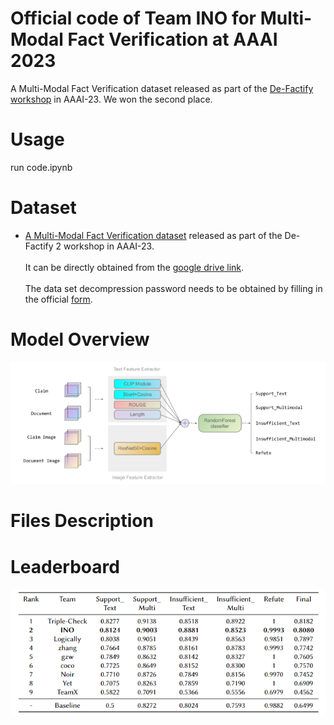 # Official code of Team INO for Multi-Modal Fact Verification at AAAI 2023
A Multi-Modal Fact Verification dataset released as part of the [De-Factify workshop](https://aiisc.ai/defactify2) in AAAI-23. We won the second place.<br>  
# Usage
run code.ipynb
# Dataset
- [A Multi-Modal Fact Verification dataset](https://codalab.lisn.upsaclay.fr/competitions/8275) released as part of the De-Factify 2 workshop in AAAI-23.<br>  
It can be directly obtained from the [google drive link](https://drive.google.com/drive/folders/1lJG7UWawV8sjdYC3AbAm5hB_w3YSP2rJ).<br>  
The data set decompression password needs to be obtained by filling in the official [form](https://docs.google.com/forms/d/e/1FAIpQLSfTmTUsr0LSjdvVwlGmD7a1Ek9ytIzCN8pIew1Hym0AavTbZg/viewform?usp=send_for).<br>  
# Model Overview
<img src=model.png width="633" ><br> 
# Files Description
# Leaderboard
<img src=leaderboard.png width="633" ><br> 
